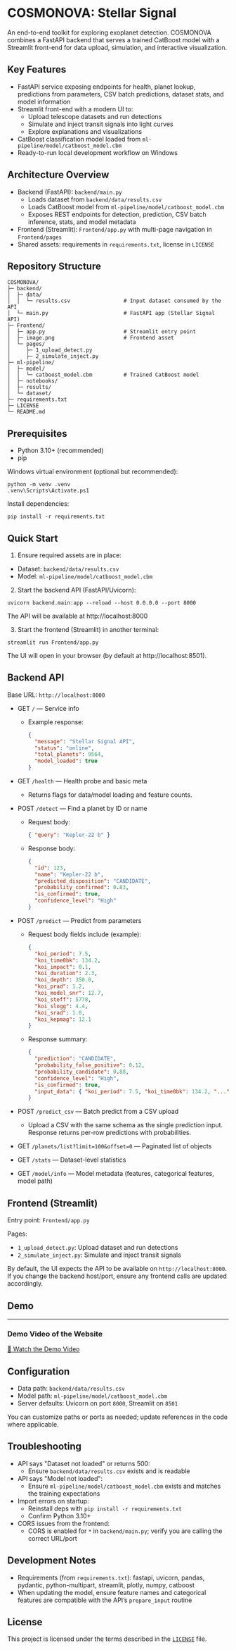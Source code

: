 COSMONOVA: Stellar Signal
=================================

An end-to-end toolkit for exploring exoplanet detection. COSMONOVA combines a FastAPI backend that serves a trained CatBoost model with a Streamlit front-end for data upload, simulation, and interactive visualization.


Key Features
------------
- FastAPI service exposing endpoints for health, planet lookup, predictions from parameters, CSV batch predictions, dataset stats, and model information
- Streamlit front-end with a modern UI to:
  - Upload telescope datasets and run detections
  - Simulate and inject transit signals into light curves
  - Explore explanations and visualizations
- CatBoost classification model loaded from `ml-pipeline/model/catboost_model.cbm`
- Ready-to-run local development workflow on Windows


Architecture Overview
---------------------
- Backend (FastAPI): `backend/main.py`
  - Loads dataset from `backend/data/results.csv`
  - Loads CatBoost model from `ml-pipeline/model/catboost_model.cbm`
  - Exposes REST endpoints for detection, prediction, CSV batch inference, stats, and model metadata
- Frontend (Streamlit): `Frontend/app.py` with multi-page navigation in `Frontend/pages`
- Shared assets: requirements in `requirements.txt`, license in `LICENSE`


Repository Structure
--------------------
```
COSMONOVA/
├─ backend/
│  ├─ data/
│  │  └─ results.csv                 # Input dataset consumed by the API
│  └─ main.py                        # FastAPI app (Stellar Signal API)
├─ Frontend/
│  ├─ app.py                         # Streamlit entry point
│  ├─ image.png                      # Frontend asset
│  └─ pages/
│     ├─ 1_upload_detect.py
│     ├─ 2_simulate_inject.py
├─ ml-pipeline/
│  ├─ model/
│  │  └─ catboost_model.cbm          # Trained CatBoost model
│  ├─ notebooks/
│  ├─ results/
│  └─ dataset/
├─ requirements.txt
├─ LICENSE
└─ README.md
```


Prerequisites
-------------
- Python 3.10+ (recommended)
- pip

Windows virtual environment (optional but recommended):
```
python -m venv .venv
.venv\Scripts\Activate.ps1
```

Install dependencies:
```
pip install -r requirements.txt
```


Quick Start
-----------
1) Ensure required assets are in place:
- Dataset: `backend/data/results.csv`
- Model: `ml-pipeline/model/catboost_model.cbm`

2) Start the backend API (FastAPI/Uvicorn):
```
uvicorn backend.main:app --reload --host 0.0.0.0 --port 8000
```
The API will be available at http://localhost:8000

3) Start the frontend (Streamlit) in another terminal:
```
streamlit run Frontend/app.py
```
The UI will open in your browser (by default at http://localhost:8501).


Backend API
-----------
Base URL: `http://localhost:8000`

- GET `/` — Service info
  - Example response:
    ```json
    {
      "message": "Stellar Signal API",
      "status": "online",
      "total_planets": 9564,
      "model_loaded": true
    }
    ```

- GET `/health` — Health probe and basic meta
  - Returns flags for data/model loading and feature counts.

- POST `/detect` — Find a planet by ID or name
  - Request body:
    ```json
    { "query": "Kepler-22 b" }
    ```
  - Response body:
    ```json
    {
      "id": 123,
      "name": "Kepler-22 b",
      "predicted_disposition": "CANDIDATE",
      "probability_confirmed": 0.83,
      "is_confirmed": true,
      "confidence_level": "High"
    }
    ```

- POST `/predict` — Predict from parameters
  - Request body fields include (example):
    ```json
    {
      "koi_period": 7.5,
      "koi_time0bk": 134.2,
      "koi_impact": 0.1,
      "koi_duration": 2.3,
      "koi_depth": 350.0,
      "koi_prad": 1.2,
      "koi_model_snr": 12.7,
      "koi_steff": 5778,
      "koi_slogg": 4.4,
      "koi_srad": 1.0,
      "koi_kepmag": 12.1
    }
    ```
  - Response summary:
    ```json
    {
      "prediction": "CANDIDATE",
      "probability_false_positive": 0.12,
      "probability_candidate": 0.88,
      "confidence_level": "High",
      "is_confirmed": true,
      "input_data": { "koi_period": 7.5, "koi_time0bk": 134.2, "...": "..." }
    }
    ```

- POST `/predict_csv` — Batch predict from a CSV upload
  - Upload a CSV with the same schema as the single prediction input. Response returns per-row predictions with probabilities.

- GET `/planets/list?limit=100&offset=0` — Paginated list of objects

- GET `/stats` — Dataset-level statistics

- GET `/model/info` — Model metadata (features, categorical features, model path)


Frontend (Streamlit)
--------------------
Entry point: `Frontend/app.py`

Pages:
- `1_upload_detect.py`: Upload dataset and run detections
- `2_simulate_inject.py`: Simulate and inject transit signals

By default, the UI expects the API to be available on `http://localhost:8000`. If you change the backend host/port, ensure any frontend calls are updated accordingly.

## Demo
---

### Demo Video of the Website

[🎥 Watch the Demo Video](./Deliverables/30s%20vid%20-%20Cosmonova%20team.mp4)


Configuration
-------------
- Data path: `backend/data/results.csv`
- Model path: `ml-pipeline/model/catboost_model.cbm`
- Server defaults: Uvicorn on port `8000`, Streamlit on `8501`

You can customize paths or ports as needed; update references in the code where applicable.


Troubleshooting
---------------
- API says "Dataset not loaded" or returns 500:
  - Ensure `backend/data/results.csv` exists and is readable
- API says "Model not loaded":
  - Ensure `ml-pipeline/model/catboost_model.cbm` exists and matches the training expectations
- Import errors on startup:
  - Reinstall deps with `pip install -r requirements.txt`
  - Confirm Python 3.10+
- CORS issues from the frontend:
  - CORS is enabled for `*` in `backend/main.py`; verify you are calling the correct URL/port


Development Notes
-----------------
- Requirements (from `requirements.txt`): fastapi, uvicorn, pandas, pydantic, python-multipart, streamlit, plotly, numpy, catboost
- When updating the model, ensure feature names and categorical features are compatible with the API’s `prepare_input` routine


License
-------
This project is licensed under the terms described in the [`LICENSE`](./LICENSE) file.